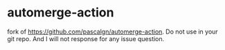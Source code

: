# automerge-action

fork of https://github.com/pascalgn/automerge-action. Do not use in your git repo. And I will not response for any issue question.
